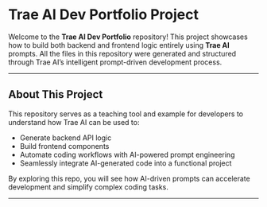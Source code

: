 # Trae AI Dev Portfolio Project

Welcome to the **Trae AI Dev Portfolio** repository! This project showcases how to build both backend and frontend logic entirely using **Trae AI** prompts. All the files in this repository were generated and structured through Trae AI’s intelligent prompt-driven development process.

---

## About This Project

This repository serves as a teaching tool and example for developers to understand how Trae AI can be used to:

- Generate backend API logic  
- Build frontend components  
- Automate coding workflows with AI-powered prompt engineering  
- Seamlessly integrate AI-generated code into a functional project  

By exploring this repo, you will see how AI-driven prompts can accelerate development and simplify complex coding tasks.

---


